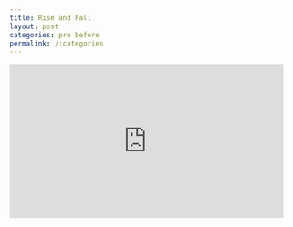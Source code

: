 ```yaml
---
title: Rise and Fall
layout: post
categories: pre before
permalink: /:categories
---
```


<iframe allowfullscreen="" frameborder="0" height="270" src="https://www.youtube.com/embed/mUCuTO-vktc" width="480"></iframe>